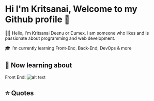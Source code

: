# Hi I'm Kritsanai, Welcome to my Github profile 👋

🙋‍♂️ Hello, I'm Kritsanai Deenu or Dumex. I am someone who likes and is passionate about programming and web development.

🎓 I’m currently learning Front-End, Back-End, DevOps & more

## 📒 Now learning about

Front End: 
![alt text](https://www.bazelet-software.co.il/wp-content/uploads/2017/10/html5-css-javascript-logos-1.png "Logo Title Text 1")



## ⭐ Quotes
